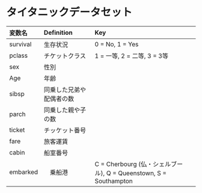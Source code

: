 # タイタニックデータセット

| 変数名　|	Definition |	Key|
|:-|:-|:-|
survival	| 生存状況 |	0 = No, 1 = Yes
pclass　|	チケットクラス |	1 = 一等, 2 = 二等, 3 = 3等
sex	| 性別
Age	| 年齢
sibsp|	同乗した兄弟や配偶者の数
parch|	同乗した親や子の数
ticket|	チッケット番号	|
fare	| 旅客運賃	|
cabin	| 船室番号	|
embarked	|　乗船港	|C = Cherbourg (仏・シェルブール), Q = Queenstown, S = Southampton
